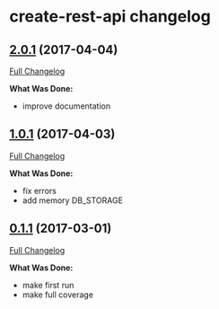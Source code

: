 # create-rest-api changelog

## [2.0.1](https://github.com/ivanoff/create-rest-api/tree/2.0.1) (2017-04-04)
[Full Changelog](https://github.com/ivanoff/create-rest-api/compare/2.0.1...1.0.1)

**What Was Done:**

- improve documentation


## [1.0.1](https://github.com/ivanoff/create-rest-api/tree/1.0.1) (2017-04-03)
[Full Changelog](https://github.com/ivanoff/create-rest-api/compare/1.0.1...0.1.1)

**What Was Done:**

- fix errors
- add memory DB_STORAGE


## [0.1.1](https://github.com/ivanoff/create-rest-api/tree/0.1.1) (2017-03-01)
[Full Changelog](https://github.com/ivanoff/create-rest-api/compare/0.1.1...0.1.1)

**What Was Done:**

- make first run
- make full coverage
